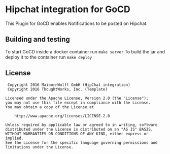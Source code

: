 # Hipchat integration for GoCD

This Plugin for GoCD enables Notifications to be posted on Hipchat.


## Building and testing

To start GoCD inside a docker container run `make server` 
To build the jar and deploy it to the container run `make deploy`

## License

```plain
 Copyright 2016 MaibornWolff GmbH (HipChat integration)
 Copyright 2016 ThoughtWorks, Inc. (Template)

Licensed under the Apache License, Version 2.0 (the "License");
you may not use this file except in compliance with the License.
You may obtain a copy of the License at

    http://www.apache.org/licenses/LICENSE-2.0

Unless required by applicable law or agreed to in writing, software
distributed under the License is distributed on an "AS IS" BASIS,
WITHOUT WARRANTIES OR CONDITIONS OF ANY KIND, either express or implied.
See the License for the specific language governing permissions and
limitations under the License.
```


